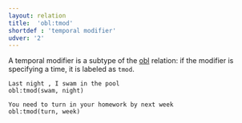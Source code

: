 ```yaml
---
layout: relation
title:  'obl:tmod'
shortdef : 'temporal modifier'
udver: '2'
---
```


A temporal modifier is a subtype of the [obl]() relation: if the modifier is specifying a time, it is labeled as `tmod`.

~~~ sdparse
Last night , I swam in the pool
obl:tmod(swam, night)
~~~

~~~ sdparse
You need to turn in your homework by next week
obl:tmod(turn, week)
~~~

<!-- Interlanguage links updated Pá kvě 14 11:09:18 CEST 2021 -->
